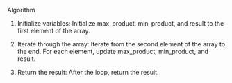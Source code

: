 Algorithm

1. Initialize variables: Initialize max_product, min_product, and result to the first 
   element of the  array.

2. Iterate through the array: Iterate from the second element of the array to the end.
   For each element, update max_product, min_product, and result.

3. Return the result: After the loop, return the result.



